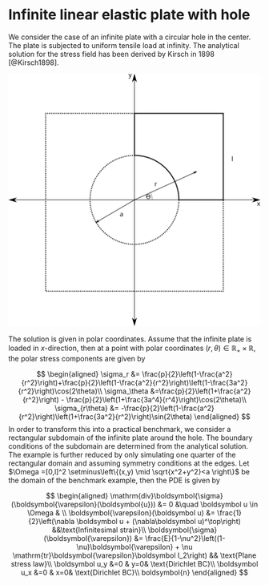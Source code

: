 # Infinite linear elastic plate with hole

We consider the case of an infinite plate with a circular hole in the center. The plate is subjected to uniform tensile load at infinity. The analytical solution for the stress field has been derived by Kirsch in 1898 [@Kirsch1898].
<!-- include an svg picture here-->
![Infinite linear elastic plate with hole](plate-with-hole.svg)

The solution is given in polar coordinates. Assume that the infinite plate is loaded in $x$-direction, then at
a point  with polar coordinates $(r,\theta)\in\mathbb R_+ \times \mathbb R$, the polar stress components are given by

$$
    \begin{aligned}
        \sigma_r &= \frac{p}{2}\left(1-\frac{a^2}{r^2}\right)+\frac{p}{2}\left(1-\frac{a^2}{r^2}\right)\left(1-\frac{3a^2}{r^2}\right)\cos(2\theta)\\
        \sigma_\theta &=\frac{p}{2}\left(1+\frac{a^2}{r^2}\right) - \frac{p}{2}\left(1+\frac{3a^4}{r^4}\right)\cos(2\theta)\\
        \sigma_{r\theta} &= -\frac{p}{2}\left(1-\frac{a^2}{r^2}\right)\left(1+\frac{3a^2}{r^2}\right)\sin(2\theta)
    \end{aligned}
$$
In order to transform this into a practical benchmark, we consider a rectangular subdomain
of the infinite plate around the hole. The boundary conditions of the subdomain are determined
from the analytical solution. The example is further reduced by only simulating one quarter
of the rectangular domain and assuming symmetry conditions at the edges. Let $\Omega =[0,l]^2 \setminus\left\{(x,y) \mid \sqrt{x^2+y^2}<a \right\}$ be the domain of the benchmark example, then the PDE is given by

$$
    \begin{aligned}
\mathrm{div}\boldsymbol{\sigma}(\boldsymbol{\varepsilon}(\boldsymbol{u})) &= 0 &\quad \boldsymbol u \in \Omega & \\
\boldsymbol{\varepsilon}(\boldsymbol u) &= \frac{1}{2}\left(\nabla \boldsymbol u + (\nabla\boldsymbol u)^\top\right) &&\text{Infinitesimal strain}\\
\boldsymbol{\sigma}(\boldsymbol{\varepsilon}) &= \frac{E}{1-\nu^2}\left((1-\nu)\boldsymbol{\varepsilon} + \nu \mathrm{tr}\boldsymbol{\varepsilon}\boldsymbol I_2\right) && \text{Plane stress law}\\
\boldsymbol u_y &=0 & y=0& \text{Dirichlet BC}\\
\boldsymbol u_x &=0 & x=0& \text{Dirichlet BC}\\
boldsymbol{n}
\end{aligned}
$$